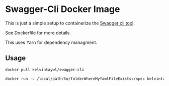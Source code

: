 # Swagger-Cli Docker Image

This is just a simple setup to containerize the [Swagger cli tool](https://github.com/APIDevTools/swagger-cli).

See Dockerfile for more details.

This uses Yarn for dependency managment.

## Usage

```sh
docker pull kelvintaywl/swagger-cli
```

```sh
docker run -v /local/path/to/folderWhereMyYamlFileExists:/spec kelvintaywl/swagger-cli validate /spec/myOpenAPI.yaml
```
